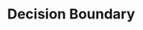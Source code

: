 ---
title: "Decision Boundary"

categories: ['']

tags: ['Decision', 'Boundary']

arabic: ['حدود القرار']

publishers: ['معجم مصطلحات التعلم الآلي والتعلم العميق وعلم البيانات']

types: "word"

slug: ""
---